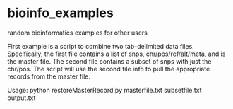 bioinfo_examples
================

random bioinformatics examples for other users

First example is a script to combine two tab-delimited data files.  Specifically, the first file contains a list of snps, chr/pos/ref/alt/meta, and is the master file.  The second file contains a subset of snps with just the chr/pos.  The script will use the second file info to pull the appropriate records from the master file.

Usage: python restoreMasterRecord.py masterfile.txt subsetfile.txt output.txt
